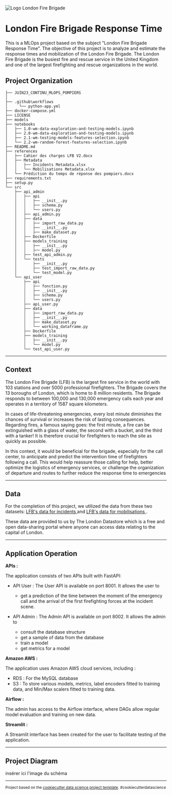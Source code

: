 ![Logo London Fire Brigade](https://upload.wikimedia.org/wikipedia/en/thumb/9/92/London_Fire_Brigade_logo.svg/1200px-London_Fire_Brigade_logo.svg.png)


London Fire Brigade Response Time
==============================

This is a MLOps project based on the subject "London Fire Brigade Response Time".
The objective of this project is to analyze and estimate the response times and mobilization of the London Fire Brigade. The London Fire Brigade is the busiest fire and rescue service in the United Kingdom and one of the largest firefighting and rescue organizations in the world.

Project Organization
------------

    ├── JUIN23_CONTINU_MLOPS_POMPIERS    
    │
    ├── .github\workflows
    │     └── python-app.yml
    ├── docker-compose.yml
    ├── LICENSE
    ├── models
    ├── notebooks
    │   ├── 1.0-wm-data-exploration-and-testing-models.ipynb
    │   ├── 2.0-wm-data-exploration-and-testing-models.ipynb
    │   ├── 2.1-wm-testing-models-features-selection.ipynb
    │   └── 2.2-wm-random-forest-features-selection.ipynb
    ├── README.md
    ├── references
    │   ├── Cahier des charges LFB V2.docx
    │   ├── Metadata
    │   │   ├── Incidents Metadata.xlsx
    │   │   └── Mobilisations Metadata.xlsx
    │   └── Prédiction du temps de réponse des pompiers.docx
    ├── requirements.txt
    ├── setup.py
    └── src
        ├── api_admin
        │   ├── api
        │   │   ├── __init__.py
        │   │   ├── schema.py
        │   │   └── users.py
        │   ├── api_admin.py
        │   ├── data
        │   │   ├── import_raw_data.py
        │   │   ├── __init__.py
        │   │   ├── make_dataset.py
        │   ├── Dockerfile
        │   ├── models_training
        │   │   ├── __init__.py
        │   │   ├── model.py
        │   ├── test_api_admin.py
        │   └── tests
        │       ├── __init__.py
        │       ├── test_import_raw_data.py
        │       └── test_model.py
        └── api_user
            ├── api
            │   ├── fonction.py
            │   ├── __init__.py
            │   ├── schema.py
            │   └── users.py
            ├── api_user.py
            ├── data
            │   ├── import_raw_data.py
            │   ├── __init__.py
            │   ├── make_dataset.py
            │   └── working_dataframe.py
            ├── Dockerfile
            ├── models_training
            │   ├── __init__.py
            │   └── model.py
            └── test_api_user.py



--------

Context
------------

The London Fire Brigade (LFB) is the largest fire service in the world with 103 stations and over 5000 professional firefighters. The Brigade covers the 13 boroughs of London, which is home to 8 million residents. The Brigade responds to between 100,000 and 130,000 emergency calls each year and operates in a territory of 1587 square kilometers.

In cases of life-threatening emergencies, every lost minute diminishes the chances of survival or increases the risk of lasting consequences. Regarding fires, a famous saying goes: the first minute, a fire can be extinguished with a glass of water, the second with a bucket, and the third with a tanker! It is therefore crucial for firefighters to reach the site as quickly as possible.

In this context, it would be beneficial for the brigade, especially for the call center, to anticipate and predict the intervention time of firefighters following a call. This would help reassure those calling for help, better optimize the logistics of emergency services, or challenge the organization of departure and routes to further reduce the response time to emergencies

------------

Data
------------

For the completion of this project, we utilized the data from these two datasets: <a target="_blank" href="https://data.london.gov.uk/dataset/london-fire-brigade-incident-records">LFB's data for incidents </a> and <a target="_blank" href="https://data.london.gov.uk/dataset/london-fire-brigade-incident-records">LFB's data for mobilisations </a>.</small></p>

These data are provided to us by The London Datastore which is  a free and open data-sharing portal where anyone can access data relating to the capital of London. 

------------

Application Operation
------------

**APIs :**

The application consists of two APIs built with FastAPI:
- API User :
The User API is available on port 8001.
It allows the user to 
    -  get a prediction of the time between the moment of the emergency call and the arrival of the first firefighting forces at the incident scene. 

- API Admin :
The Admin API is available on port 8002. 
It allows the admin to
    - consult the database structure
    - get a sample of data from the database
    - train a model
    - get metrics for a model

**Amazon AWS :**

The application uses Amazon AWS cloud services, including : 
- RDS : For the MySQL database
- S3 : To store various models, metrics, label encoders fitted to training data, and Min/Max scalers fitted to training data.

**Airflow :**

The admin has access to the Airflow interface, where DAGs allow regular model evaluation and training on new data.

**Streamlit :**

A Streamlit interface has been created for the user to facilitate testing of the application.

------------

Project Diagram
------------

insérer ici l'image du schéma

------------

<p><small>Project based on the <a target="_blank" href="https://drivendata.github.io/cookiecutter-data-science/">cookiecutter data science project template</a>. #cookiecutterdatascience</small></p>
